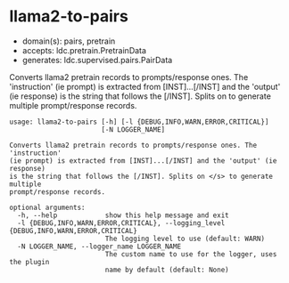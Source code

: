 # llama2-to-pairs

* domain(s): pairs, pretrain
* accepts: ldc.pretrain.PretrainData
* generates: ldc.supervised.pairs.PairData

Converts llama2 pretrain records to prompts/response ones. The 'instruction' (ie prompt) is extracted from [INST]...[/INST] and the 'output' (ie response) is the string that follows the [/INST]. Splits on </s> to generate multiple prompt/response records.

```
usage: llama2-to-pairs [-h] [-l {DEBUG,INFO,WARN,ERROR,CRITICAL}]
                       [-N LOGGER_NAME]

Converts llama2 pretrain records to prompts/response ones. The 'instruction'
(ie prompt) is extracted from [INST]...[/INST] and the 'output' (ie response)
is the string that follows the [/INST]. Splits on </s> to generate multiple
prompt/response records.

optional arguments:
  -h, --help            show this help message and exit
  -l {DEBUG,INFO,WARN,ERROR,CRITICAL}, --logging_level {DEBUG,INFO,WARN,ERROR,CRITICAL}
                        The logging level to use (default: WARN)
  -N LOGGER_NAME, --logger_name LOGGER_NAME
                        The custom name to use for the logger, uses the plugin
                        name by default (default: None)
```

